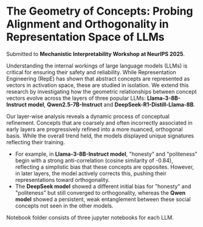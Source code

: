 # The Geometry of Concepts: Probing Alignment and Orthogonality in Representation Space of LLMs

Submitted to **Mechanistic Interpretability Workshop at NeurIPS 2025**.

Understanding the internal workings of large language models (LLMs) is critical for ensuring their safety and reliability. While Representation Engineering (RepE) has shown that abstract concepts are represented as vectors in activation space, these are studied in isolation. We extend this research by investigating how the geometric relationships between concept vectors evolve across the layers of three popular LLMs: **Llama-3-8B-Instruct model**, **Qwen2.5-7B-Instruct** and **DeepSeek-R1-Distill-Llama-8B**. 

Our layer-wise analysis reveals a dynamic process of conceptual refinement. Concepts that are coarsely and often incorrectly associated in early layers are progressively refined into a more nuanced, orthogonal basis. While the overall trend held, the models displayed unique signatures reflecting their training.  
- For example, in **Llama-3-8B-Instruct model**, "honesty" and "politeness" begin with a strong anti-correlation (cosine similarity of -0.84), reflecting a simplistic bias that these concepts are opposites. However, in later layers, the model actively corrects this, pushing their representations toward orthogonality. 
- The **DeepSeek model** showed a different initial bias for "honesty" and "politeness" but still converged to orthogonality, whereas the **Qwen model** showed a persistent, weak entanglement between these social concepts not seen in the other models. 


Notebook folder consists of three jupyter notebooks for each LLM.

